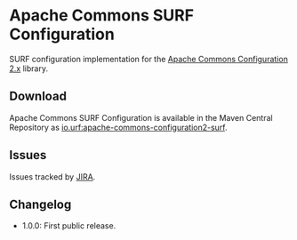 # Apache Commons SURF Configuration

SURF configuration implementation for the [Apache Commons Configuration 2.x](https://commons.apache.org/proper/commons-configuration/) library.

## Download

Apache Commons SURF Configuration is available in the Maven Central Repository as [io.urf:apache-commons-configuration2-surf](https://search.maven.org/#search%7Cga%7C1%7Cg%3A%22io.urf%22%20AND%20a%3A%22apache-commons-configuration2-surf%22).

## Issues

Issues tracked by [JIRA](https://globalmentor.atlassian.net/projects/URF/).

## Changelog

- 1.0.0: First public release.
